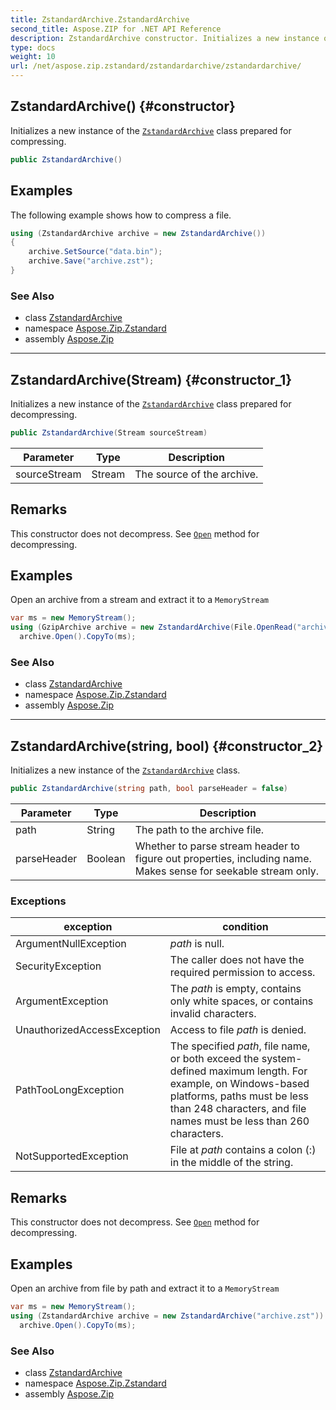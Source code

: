 ```yaml
---
title: ZstandardArchive.ZstandardArchive
second_title: Aspose.ZIP for .NET API Reference
description: ZstandardArchive constructor. Initializes a new instance of the ZstandardArchive class prepared for compressing
type: docs
weight: 10
url: /net/aspose.zip.zstandard/zstandardarchive/zstandardarchive/
---
```

## ZstandardArchive() {#constructor}

Initializes a new instance of the [`ZstandardArchive`](../) class prepared for compressing.

```csharp
public ZstandardArchive()
```

## Examples

The following example shows how to compress a file.

```csharp
using (ZstandardArchive archive = new ZstandardArchive()) 
{
    archive.SetSource("data.bin");
    archive.Save("archive.zst");
}
```

### See Also

* class [ZstandardArchive](../)
* namespace [Aspose.Zip.Zstandard](../../zstandardarchive/)
* assembly [Aspose.Zip](../../../)

---

## ZstandardArchive(Stream) {#constructor_1}

Initializes a new instance of the [`ZstandardArchive`](../) class prepared for decompressing.

```csharp
public ZstandardArchive(Stream sourceStream)
```

| Parameter | Type | Description |
| --- | --- | --- |
| sourceStream | Stream | The source of the archive. |

## Remarks

This constructor does not decompress. See [`Open`](../open/) method for decompressing.

## Examples

Open an archive from a stream and extract it to a `MemoryStream`

```csharp
var ms = new MemoryStream();
using (GzipArchive archive = new ZstandardArchive(File.OpenRead("archive.zst")))
  archive.Open().CopyTo(ms);
```

### See Also

* class [ZstandardArchive](../)
* namespace [Aspose.Zip.Zstandard](../../zstandardarchive/)
* assembly [Aspose.Zip](../../../)

---

## ZstandardArchive(string, bool) {#constructor_2}

Initializes a new instance of the [`ZstandardArchive`](../) class.

```csharp
public ZstandardArchive(string path, bool parseHeader = false)
```

| Parameter | Type | Description |
| --- | --- | --- |
| path | String | The path to the archive file. |
| parseHeader | Boolean | Whether to parse stream header to figure out properties, including name. Makes sense for seekable stream only. |

### Exceptions

| exception | condition |
| --- | --- |
| ArgumentNullException | *path* is null. |
| SecurityException | The caller does not have the required permission to access. |
| ArgumentException | The *path* is empty, contains only white spaces, or contains invalid characters. |
| UnauthorizedAccessException | Access to file *path* is denied. |
| PathTooLongException | The specified *path*, file name, or both exceed the system-defined maximum length. For example, on Windows-based platforms, paths must be less than 248 characters, and file names must be less than 260 characters. |
| NotSupportedException | File at *path* contains a colon (:) in the middle of the string. |

## Remarks

This constructor does not decompress. See [`Open`](../open/) method for decompressing.

## Examples

Open an archive from file by path and extract it to a `MemoryStream`

```csharp
var ms = new MemoryStream();
using (ZstandardArchive archive = new ZstandardArchive("archive.zst"))
  archive.Open().CopyTo(ms);
```

### See Also

* class [ZstandardArchive](../)
* namespace [Aspose.Zip.Zstandard](../../zstandardarchive/)
* assembly [Aspose.Zip](../../../)


